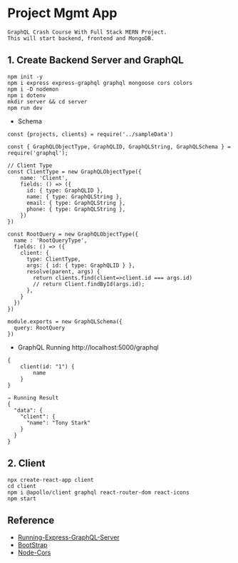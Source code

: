 # Project Mgmt App

```
GraphQL Crash Course With Full Stack MERN Project.
This will start backend, frontend and MongoDB.
```

## 1. Create Backend Server and GraphQL

```
npm init -y
npm i express express-graphql graphql mongoose cors colors
npm i -D nodemon
npm i dotenv
mkdir server && cd server
npm run dev
```

- Schema

```
const {projects, clients} = require('../sampleData')

const { GraphQLObjectType, GraphQLID, GraphQLString, GraphQLSchema } = require('graphql');

// Client Type
const ClientType = new GraphQLObjectType({
    name: 'Client',
    fields: () => ({
      id: { type: GraphQLID },
      name: { type: GraphQLString },
      email: { type: GraphQLString },
      phone: { type: GraphQLString },
    })
})

const RootQuery = new GraphQLObjectType({
  name : 'RootQueryType',
  fields: () => ({
    client: {
      type: ClientType,
      args: { id: { type: GraphQLID } },
      resolve(parent, args) {
        return clients.find(client=>client.id === args.id)
        // return Client.findById(args.id);
      },
    }
  })
})

module.exports = new GraphQLSchema({
  query: RootQuery
})

```

- GraphQL Running
  http://localhost:5000/graphql

```
{
    client(id: "1") {
        name
    }
}

⇒ Running Result
{
  "data": {
    "client": {
      "name": "Tony Stark"
    }
  }
}
```

## 2. Client

```
npx create-react-app client
cd client
npm i @apollo/client graphql react-router-dom react-icons
npm start
```

## Reference

- [Running-Express-GraphQL-Server](https://graphql.org/graphql-js/running-an-express-graphql-server/)
- [BootStrap](https://getbootstrap.com/)
- [Node-Cors](https://expressjs.com/en/resources/middleware/cors.html)

